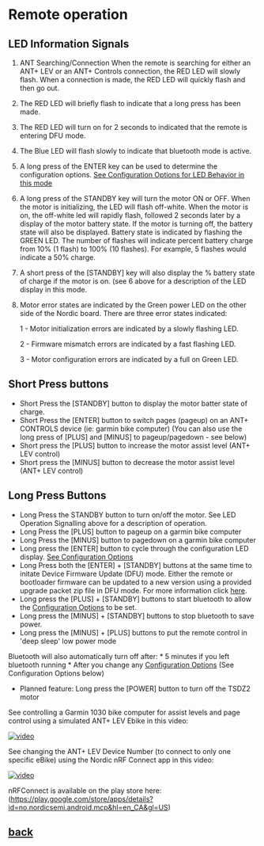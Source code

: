 # Remote operation
LED Information Signals
------
1. ANT Searching/Connection
   When the remote is searching for either an ANT+ LEV or an ANT+ Controls connection, the RED LED will slowly flash. When a connection is made, the RED LED will quickly flash and then go out.
2. The RED LED will briefly flash to indicate  that a long press has been made.
3. The RED LED will turn on for 2 seconds to indicated that the remote is entering DFU mode.
4. The Blue LED will flash slowly to indicate that bluetooth mode is active.
5. A long press of the ENTER key can be used to determine the configuration options. [See Configuration Options for LED Behavior in this mode](configuration.md)
6. A long press of the STANDBY key will turn the motor ON or OFF. When the motor is initializing, the LED will flash off-white. When the motor is on, the off-white led will rapidly flash, followed 2 seconds later by a display of the motor battery state. If the motor is turning off, the battery state will also be displayed. 
Battery state is indicated by flashing the GREEN LED. The number of flashes will indicate percent battery charge from 10% (1 flash) to 100% (10 flashes). For example, 5 flashes would indicate a 50% charge.
7. A short press of the [STANDBY] key will also display the % battery state of charge if the motor is on. (see 6 above for a description of the LED display in this mode.
8. Motor error states are indicated by the Green power LED on the other side of the Nordic board. There are three error states indicated:

    1 - Motor initialization errors are indicated by a slowly flashing LED. 

    2 - Firmware mismatch errors are indicated by a fast flashing LED. 

    3 - Motor configuration errors are indicated by a full on Green LED.


Short Press buttons
----
* Short Press the [STANDBY] button to display the motor batter state of charge. 
* Short Press the [ENTER] button to switch pages (pageup) on an ANT+ CONTROLS device (ie: garmin bike computer) 
  (You can also use the long press of [PLUS] and [MINUS] to pageup/pagedown - see below)
* Short press the [PLUS] button to increase the motor assist level (ANT+ LEV control)
* Short press the [MINUS] button to decrease the motor assist level (ANT+ LEV control)
  
Long Press Buttons
-----
* Long Press the STANDBY button to turn on/off the motor. See LED Operation Signalling above for a description of operation.
* Long Press the [PLUS] button to pageup on a garmin bike computer
* Long Press the [MINUS] button to pagedown on a garmin bike computer
* Long press the [ENTER] button to cycle through the configuration LED display.     [See Configuration Options](configuration.md)
* Long Press both the [ENTER] + [STANDBY] buttons at the same time to initate Device Firmware Update (DFU) mode.  Either the remote or bootloader firmware can be updated to a new version using a provided upgrade packet zip file in DFU mode. For more information click [here](dfu.md).
* Long press the [PLUS] + [STANDBY] buttons to start bluetooth to allow the [Configuration Options](configuration.md)  to be set. 
* Long press the [MINUS] + [STANDBY] buttons to stop bluetooth to save power. 
* Long press the [MINUS] + [PLUS] buttons to put the remote control in 'deep sleep' low power mode

Bluetooth will also automatically turn off after:
    * 5 minutes if you left bluetooth running
    * After you change any [Configuration Options](configuration.md) 
      (See Configuration Options below)
  * Planned feature: Long press the [POWER] button to turn off the TSDZ2 motor

See controlling a Garmin 1030 bike computer for assist levels and page control using a simulated ANT+ LEV Ebike in this video:

[![video](https://img.youtube.com/vi/s7URIMVzcwc/hqdefault.jpg)](https://www.youtube.com/watch?v=s7URIMVzcwc)

See changing the ANT+ LEV Device Number (to connect to only one specific eBike) using the Nordic nRF Connect app in this video:

[![video](https://img.youtube.com/vi/_ALauuDxZuQ/hqdefault.jpg)](https://youtu.be/_ALauuDxZuQ) 

nRFConnect is available on the play store here:
(https://play.google.com/store/apps/details?id=no.nordicsemi.android.mcp&hl=en_CA&gl=US)

## [back](../README.md)